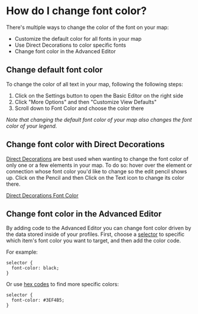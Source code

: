 # How do I change font color? 

There's multiple ways to change the color of the font on your map: 

- Customize the default color for all fonts in your map
- Use Direct Decorations to color specific fonts
- Change font color in the Advanced Editor

## Change default font color

To change the color of all text in your map, following the following steps: 

1. Click on the Settings button to open the Basic Editor on the right side
2. Click "More Options" and then "Customize View Defaults"
3. Scroll down to Font Color and choose the color there

*Note that changing the default font color of your map also changes the font color of your legend.*

## Change font color with Direct Decorations
[Direct Decorations](https://docs.kumu.io/guides/direct-decorations.html) are best used when wanting to change the font color of only one or a few elements in your map.
To do so: hover over the element or connection whose font color you'd like to change so the edit pencil shows up. Click on the Pencil and then Click on the Text icon to change its color there. 

[Direct Decorations Font Color](/images/dir-dec-font-color.png)

## Change font color in the Advanced Editor
By adding code to the Advanced Editor you can change font color driven by the data stored inside of your profiles. 
First, choose a [selector](https://docs.kumu.io/guides/selectors.html) to specific which item's font color you want to target, and then add the color code. 

For example:

```
selector {
  font-color: black;
}
```

Or use [hex codes](https://htmlcolorcodes.com/) to find more specific colors: 

```
selector {
  font-color: #3EF4B5;
}
```
  

